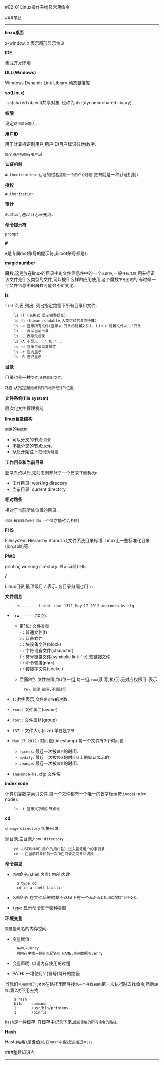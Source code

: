 #02_01 Linux操作系统及常用命令

###笔记

---

**linxu桌面**

x-window. `X` 表示图形显示协议

**IDE**

集成开发环境

**DLL(Windows)**

Windows Dynamic Link Library 动态链接库

**so(Linux)**

`.so`(shared object)共享对象. 也称为 `dso`(dynamic shared library)

**权限**

设定`访问资源能力`.

**用户ID**

用于计算机识别用户,用户ID(用户标识符)为数字.

`每个用户名都有用户id`

**认证机制**

`Authentication`. 认证的过程`鉴别一个用户的过程`.(`密码`就是一种认证机制)

**授权**

`Authorization`

**审计**

`Audtion`,通过日志来完成.

**命令提示符**

`prompt`

**#**

`#`是专属root账号的提示符,非root账号都是`$`.

**magic number**

魔数.这是放在linux的目录中的文件信息块中的一个`标识符`,一般`只有几位`,用来标识该文件是什么类型的文件,可以被什么样的应用使用.这个魔数`不是固定`的,有时候一个文件信息中的魔数可能会不断变化.

**ls**

`list` 列表,列出. 列出指定路径下所有目录和文件.

		ls -l (长格式,显示完整信息)
		ls -h (human readable,人类可读的单位换算)
		ls -a 显示所有文件(显示以.开头的隐藏文件). Linux 隐藏文件以'.'开头
		ls .  表示当前目录
		ls .. 表示父目录
		ls -A 不显示 '.' 和 '..'
		ls -d 显示目录自身属性
		ls -r 逆向显示
		ls -R 递归显示

**目录**

目录也是一种`文件`.`路径映射文件`.

`路径`:从指定`起始点到目的地所经过的位置`.

**文件系统(file system)**

层次化文件管理机制

**linux目录结构**

`倒置`的`树结构`

* 可以分叉的节点:`目录`
* 不能分叉的节点:`文件`.
* 从根开始往下找:`绝对路径`

**工作目录和当前目录**

登录系统以后,无时无刻都处于一个目录下面称为:

* 工作目录: working directory
* 当前目录: current directory

**相对路径**

相对于当前所处位置的目录.

`相对`:`根到目的地中间的一个叉`才能称为相对.

**FHS**

Filesystem Hierarchy Standard,文件系统目录标准. Linux上一些标准化目录(bin,sbin)等.

**PWD**

printing working directory. 显示当前目录.

**/**

Linux目录,最顶级用 `/` 表示. 各目录分隔也用 `/`.

**文件信息**

		-rw------- 1 root root 1371 May 17 2012 anaconda-ks.cfg
		
* `-rw-------`(10位):
	
	* 第1位: 文件类型  
		`-` : 普通文件(f)  
		`d` : 目录文件  
		`b` : 块设备文件(block)  
		`c` : 字符设备文件(character)  
		`l` : 符号链接文件(symbolic link file).软链接文件  
		`p` : 命令管道(pipe)  
		`s` : 套接字文件(socket)  
		
	* 后面9位: 文件权限,每`3`位一组,每一组:`rwx`(读,写,执行).无对应权限用`-`表示.  
			
			rw- 能读,能写,不能执行
			
* `1`: 数字表示,文件`硬连接`的次数.
* `root` : 文件属主(owner)
* `root` : 文件属组(group)
* `1371` : 文件大小(size).单位是`字节`.
* `May 17 2012` : 时间戳(timestamp).每一个文件有3个时间戳.

	* `access`: 最近一次被`访问`的时间. 
	* `modify`: 最近一次被`修改`的时间.(上例默认显示的)
	* `change`: 最近一次被`改变`的时间.
* `anaconda-ks.cfg`: 文件名

**index node**

计算机靠数字索引文件.每一个文件都有一个唯一的数字标示符.`inode`(index node).

		ls -i 显示文字索引节点号
		
**cd**

`change directory` 切换目录.

家目录,主目录,`home directory`

		cd ~USERNAME(用户的用户名),进入指定用户的家目录
		cd - 在当前目录和前一次所在目录之间来回切换
		
**命令类型**

* `内部`命令(shell 内置).内部,内建

		$ type cd
		cd is a shell builtin 
* `外部`命令.在文件系统的某个路径下有一个`与命令名称相应`的`可执行文件`.
* `type`: 显示命令属于哪种类型

**环境变量**

`变量`是命名的内存空间

* 变量赋值: 

		NAME=Jerry
		在内存中找一段空间起名叫 NAME,空间数据叫Jerry
		
* 变量声明: 申请内存使用的过程
* PATH: 一堆使用':'(冒号)隔开的路径

当我们`使用命令`时,`依次`在路径里面寻找`第一个寻找到的`.第一次执行时去找命令,然后`缓存`.第2次不用去找.

		$ hash
		hits 	command
		1		/usr/bin/printenv
		1		/bin/ls

`hash`是一种缓存. 在缓存中记录下来,`此前使用的所有命令的路径`.

**Hash**

Hash(哈希)是键值对,在`hash`中查找速度是`o(1)`.

###整理知识点

---
